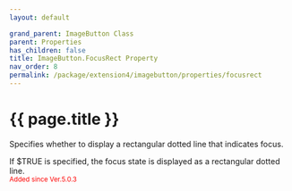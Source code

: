 ```yaml
---
layout: default

grand_parent: ImageButton Class
parent: Properties
has_children: false
title: ImageButton.FocusRect Property
nav_order: 8
permalink: /package/extension4/imagebutton/properties/focusrect
---
```

# {{ page.title }}

Specifies whether to display a rectangular dotted line that indicates focus.

If $TRUE is specified, the focus state is displayed as a rectangular dotted line.   <br><small><span style="color:red">Added since Ver.5.0.3</span><small>